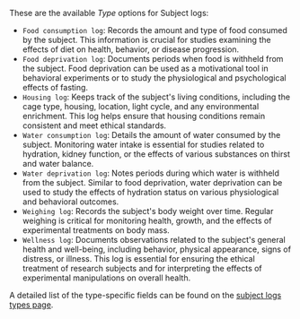 These are the available *Type* options for Subject logs:

- `Food consumption log`: Records the amount and type of food consumed by the subject. This information is crucial for studies examining the effects of diet on health, behavior, or disease progression.
- `Food deprivation log`: Documents periods when food is withheld from the subject. Food deprivation can be used as a motivational tool in behavioral experiments or to study the physiological and psychological effects of fasting.
- `Housing log`: Keeps track of the subject's living conditions, including the cage type, housing, location, light cycle, and any environmental enrichment. This log helps ensure that housing conditions remain consistent and meet ethical standards.
- `Water consumption log`: Details the amount of water consumed by the subject. Monitoring water intake is essential for studies related to hydration, kidney function, or the effects of various substances on thirst and water balance.
- `Water deprivation log`: Notes periods during which water is withheld from the subject. Similar to food deprivation, water deprivation can be used to study the effects of hydration status on various physiological and behavioral outcomes.
- `Weighing log`: Records the subject's body weight over time. Regular weighing is critical for monitoring health, growth, and the effects of experimental treatments on body mass.
- `Wellness log`: Documents observations related to the subject's general health and well-being, including behavior, physical appearance, signs of distress, or illness. This log is essential for ensuring the ethical treatment of research subjects and for interpreting the effects of experimental manipulations on overall health.

A detailed list of the type-specific fields can be found on the [subject logs types page]({{"datamodel/schemas/subjectlog/"|absolute_url}}).
